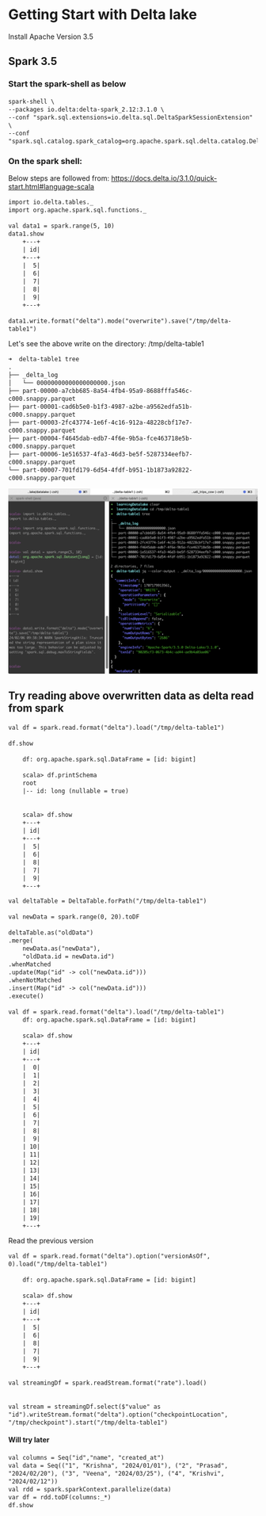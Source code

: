 # Getting Start with Delta lake

Install Apache Version 3.5

## Spark 3.5

### Start the spark-shell as below

    spark-shell \
    --packages io.delta:delta-spark_2.12:3.1.0 \
    --conf "spark.sql.extensions=io.delta.sql.DeltaSparkSessionExtension" \
    --conf "spark.sql.catalog.spark_catalog=org.apache.spark.sql.delta.catalog.DeltaCatalog"

### On the spark shell:

Below steps are followed from: https://docs.delta.io/3.1.0/quick-start.html#language-scala

    import io.delta.tables._
    import org.apache.spark.sql.functions._

    val data1 = spark.range(5, 10)
    data1.show
        +---+
        | id|
        +---+
        |  5|
        |  6|
        |  7|
        |  8|
        |  9|
        +---+

    data1.write.format("delta").mode("overwrite").save("/tmp/delta-table1")

Let's see the above write on the directory: /tmp/delta-table1

    ➜  delta-table1 tree
    .
    ├── _delta_log
    │   └── 00000000000000000000.json
    ├── part-00000-a7cbb685-8a54-4fb4-95a9-8688fffa546c-c000.snappy.parquet
    ├── part-00001-cad6b5e0-b1f3-4987-a2be-a9562edfa51b-c000.snappy.parquet
    ├── part-00003-2fc43774-1e6f-4c16-912a-48228cbf17e7-c000.snappy.parquet
    ├── part-00004-f4645dab-edb7-4f6e-9b5a-fce463718e5b-c000.snappy.parquet
    ├── part-00006-1e516537-4fa3-46d3-be5f-5287334eefb7-c000.snappy.parquet
    └── part-00007-701fd179-6d54-4fdf-b951-1b1873a92822-c000.snappy.parquet

![And the structure as below in the screenshot](/data/deltalake-bootstrapping-part1/bootstrapping-deltalake-part1.png)

## Try reading above overwritten data as delta read from spark

    val df = spark.read.format("delta").load("/tmp/delta-table1")

    df.show

        df: org.apache.spark.sql.DataFrame = [id: bigint]

        scala> df.printSchema
        root
        |-- id: long (nullable = true)


        scala> df.show
        +---+
        | id|
        +---+
        |  5|
        |  6|
        |  8|
        |  7|
        |  9|
        +---+
 <!-- Updates or merge on exiting table-->

    val deltaTable = DeltaTable.forPath("/tmp/delta-table1")

    val newData = spark.range(0, 20).toDF

    deltaTable.as("oldData")
    .merge(
        newData.as("newData"),
        "oldData.id = newData.id")
    .whenMatched
    .update(Map("id" -> col("newData.id")))
    .whenNotMatched
    .insert(Map("id" -> col("newData.id")))
    .execute()

    val df = spark.read.format("delta").load("/tmp/delta-table1")
        df: org.apache.spark.sql.DataFrame = [id: bigint]

        scala> df.show
        +---+
        | id|
        +---+
        |  0|
        |  1|
        |  2|
        |  3|
        |  4|
        |  5|
        |  6|
        |  7|
        |  8|
        |  9|
        | 10|
        | 11|
        | 12|
        | 13|
        | 14|
        | 15|
        | 16|
        | 17|
        | 18|
        | 19|
        +---+


Read the previous version

    val df = spark.read.format("delta").option("versionAsOf", 0).load("/tmp/delta-table1")

        df: org.apache.spark.sql.DataFrame = [id: bigint]

        scala> df.show
        +---+
        | id|
        +---+
        |  5|
        |  6|
        |  8|
        |  7|
        |  9|
        +---+

    val streamingDf = spark.readStream.format("rate").load()


    val stream = streamingDf.select($"value" as "id").writeStream.format("delta").option("checkpointLocation", "/tmp/checkpoint").start("/tmp/delta-table1")



#### Will try later
    val columns = Seq("id","name", "created_at")
    val data = Seq(("1", "Krishna", "2024/01/01"), ("2", "Prasad", "2024/02/20"), ("3", "Veena", "2024/03/25"), ("4", "Krishvi", "2024/02/12"))
    val rdd = spark.sparkContext.parallelize(data)
    var df = rdd.toDF(columns:_*)
    df.show